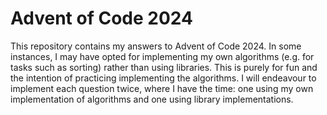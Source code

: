 # Advent of Code 2024
This repository contains my answers to Advent of Code 2024.
In some instances, I may have opted for implementing my own algorithms (e.g. for tasks such as sorting) rather than using libraries.
This is purely for fun and the intention of practicing implementing the algorithms. I will endeavour to implement each question twice, where I have the time: one using my own implementation of algorithms and one using library implementations.
